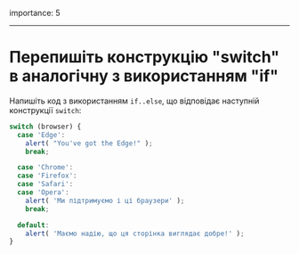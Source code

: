 importance: 5

---

# Перепишіть конструкцію "switch" в аналогічну з використанням "if"

Напишіть код з використанням `if..else`, що відповідає наступній конструкції `switch`:

```js
switch (browser) {
  case 'Edge':
    alert( "You've got the Edge!" );
    break;

  case 'Chrome':
  case 'Firefox':
  case 'Safari':
  case 'Opera':
    alert( 'Ми підтримуємо і ці браузери' );
    break;

  default:
    alert( 'Маємо надію, що ця сторінка виглядає добре!' );
}
```

